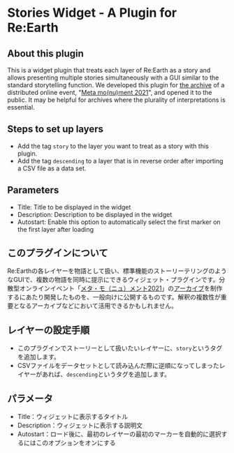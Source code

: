 # Stories Widget - A Plugin for Re:Earth

## About this plugin

This is a widget plugin that treats each layer of Re:Earth as a story and allows presenting multiple stories simultaneously with a GUI similar to the standard storytelling function. We developed this plugin for [the archive](https://meta-mo-nu-ment-2021.reearth.io/) of a distributed online event, "[Meta mo(nu)ment 2021](https://archival-archetyping.github.io/meta-mo-nu-ment-2021/)", and opened it to the public. It may be helpful for archives where the plurality of interpretations is essential.

## Steps to set up layers

- Add the tag `story` to the layer you want to treat as a story with this plugin.
- Add the tag `descending` to a layer that is in reverse order after importing a CSV file as a data set.

## Parameters

- Title: Title to be displayed in the widget
- Description: Description to be displayed in the widget
- Autostart: Enable this option to automatically select the first marker on the first layer after loading

## このプラグインについて

Re:Earthの各レイヤーを物語として扱い、標準機能のストーリーテリングのようなGUIで、複数の物語を同時に提示にできるウィジェット・プラグインです。分散型オンラインイベント「[メタ・モ（ニュ）メント2021](https://archival-archetyping.github.io/meta-mo-nu-ment-2021/)」の[アーカイブ](https://meta-mo-nu-ment-2021.reearth.io/)を制作するにあたり開発したものを、一般向けに公開するものです。解釈の複数性が重要となるアーカイブなどにおいて活用できるかもしれません。

## レイヤーの設定手順

- このプラグインでストーリーとして扱いたいレイヤーに、`story`というタグを追加します。
- CSVファイルをデータセットとして読み込んだ際に逆順になってしまったレイヤーがあれば、`descending`というタグを追加します。

## パラメータ

- Title：ウィジェットに表示するタイトル
- Description：ウィジェットに表示する説明文
- Autostart：ロード後に、最初のレイヤーの最初のマーカーを自動的に選択するにはこのオプションをオンにする

